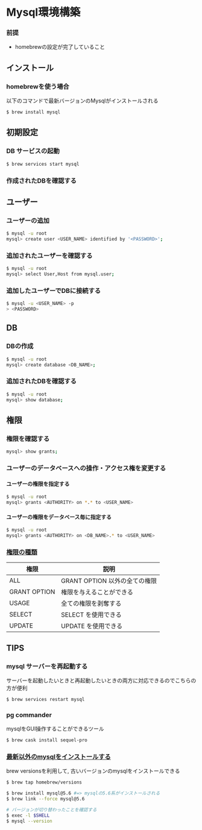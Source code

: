 
Mysql環境構築
==

### 前提
+ homebrewの設定が完了していること

インストール
--
### homebrewを使う場合
以下のコマンドで最新バージョンのMysqlがインストールされる
```sh
$ brew install mysql
```

初期設定
--

### DB サービスの起動
```sh
$ brew services start mysql
```

### 作成されたDBを確認する
ユーザー
--
### ユーザーの追加
```sh
$ mysql -u root
mysql> create user <USER_NAME> identified by '<PASSWORD>';
```

### 追加されたユーザーを確認する
```sh
$ mysql -u root
mysql> select User,Host from mysql.user;
```

### 追加したユーザーでDBに接続する
```sh
$ mysql -u <USER_NAME> -p
> <PASSWORD>
```

DB
--
### DBの作成
```sh
$ mysql -u root
mysql> create database <DB_NAME>;
```


### 追加されたDBを確認する
```sh
$ mysql -u root
mysql> show database;
```

権限
--
### 権限を確認する
```sh
mysql> show grants;
```

### ユーザーのデータベースへの操作・アクセス権を変更する
#### ユーザーの権限を指定する
```sh
$ mysql -u root
mysql> grants <AUTHORITY> on *.* to <USER_NAME>
```

#### ユーザーの権限をデータベース毎に指定する
```sh
$ mysql -u root
mysql> grants <AUTHORITY> on <DB_NAME>.* to <USER_NAME>
```

### [権限の種類](http://www.dbonline.jp/mysql/user/index5.html)
|権限|説明|
|----|----|
|ALL |GRANT OPTION 以外の全ての権限|
|GRANT OPTION|権限を与えることができる|
|USAGE|全ての権限を剥奪する|
|SELECT|SELECT を使用できる|
|UPDATE|UPDATE を使用できる|

TIPS
--
### mysql サーバーを再起動する
サーバーを起動したいときと再起動したいときの両方に対応できるのでこちらの方が便利
```sh
$ brew services restart mysql
```

### pg commander
mysqlをGUI操作することができるツール
```sh
$ brew cask install sequel-pro
```

### [最新以外のmysqlをインストールする](http://qiita.com/LowSE01/items/c518f61a8998ba6e4ea8)
brew versionsを利用して, 古いバージョンのmysqlをインストールできる
```sh
$ brew tap homebrew/versions

$ brew install mysql@5.6 #=> mysqlの5.6系がインストールされる
$ brew link --force mysql@5.6

# バージョンが切り替わったことを確認する
$ exec -l $SHELL
$ mysql --version
```

